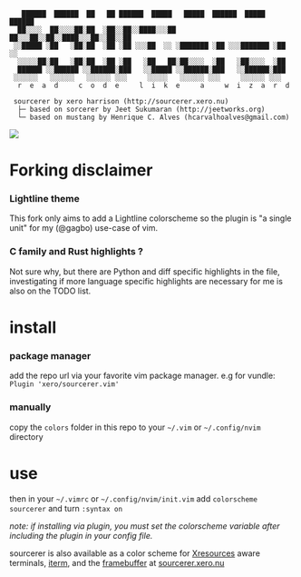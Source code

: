 ```
   ██████  ██████  ██   ██ ██████  █████   █████  ██████  █████  ██████
  ██░░░░  ██░░░░██░██  ░██░░██░░████░░░██ ██░░░██░░██░░████░░░██░░██░░██
 ░░█████ ░██   ░██░██  ░██ ░██ ░░░██  ░░ ░███████ ░██ ░░░███████ ░██ ░░
  ░░░░░██░██   ░██░██  ░██ ░██   ░██   ██░██░░░░  ░██   ░██░░░░  ░██   
  ██████ ░░██████ ░░██████░███   ░░█████ ░░██████░███   ░░██████░███   
 ░░░░░░   ░░░░░░   ░░░░░░ ░░░     ░░░░░   ░░░░░░ ░░░     ░░░░░░ ░░░   
  r  e  a  d     c  o  d  e     l  i  k  e     a     w  i  z  a  r  d 

 sourcerer by xero harrison (http://sourcerer.xero.nu)
  ├─ based on sorcerer by Jeet Sukumaran (http://jeetworks.org)
  └─ based on mustang by Henrique C. Alves (hcarvalhoalves@gmail.com)
```

![](https://raw.githubusercontent.com/gagbo/sourcerer/master/preview.png)

# Forking disclaimer

### Lightline theme
This fork only aims to add a Lightline colorscheme so the plugin is "a single unit"
for my (@gagbo) use-case of vim.

### C family and Rust highlights ?
Not sure why, but there are Python and diff specific highlights in the file,
investigating if more language specific highlights are necessary for me is also on
the TODO list.

# install

### package manager
add the repo url via your favorite vim package manager. e.g for vundle: `Plugin 'xero/sourcerer.vim'` 

### manually
copy the `colors` folder in this repo to your `~/.vim` or `~/.config/nvim` directory

# use
then in your `~/.vimrc` or `~/.config/nvim/init.vim` add `colorscheme sourcerer` and turn `:syntax on`

*note: if installing via plugin, you must set the colorscheme variable after including the plugin in your config file.*

sourcerer is also available as a color scheme for [Xresources](https://github.com/xero/sourcerer/blob/master/sourcerer.Xresources) aware terminals, [iterm](https://github.com/xero/sourcerer/blob/master/sourcerer.itermcolors), and the [framebuffer](https://github.com/xero/sourcerer/blob/master/sourcerer.sh) at [sourcerer.xero.nu](http://sourcerer.xero.nu)

